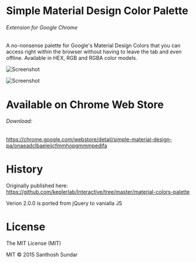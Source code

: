 Simple Material Design Color Palette
============
###### Extension for Google Chrome

A no-nonsense palette for Google's Material Design Colors that you can access right within the browser without having to leave the tab and even offline. Available in HEX, RGB and RGBA color models.

![Screenshot](http://i.imgur.com/aopk97j.jpg)

![Screenshot](http://i.imgur.com/RsO3UzQ.jpgg)

Available on Chrome Web Store
==============
###### Download: 

https://chrome.google.com/webstore/detail/simple-material-design-pa/onaeadclbaeleijcfmmhopgmmmpedifa


History
==============

Originally published here: https://github.com/keplerlab/Interactive/tree/master/material-colors-palette

Verion 2.0.0 is ported from jQuery to vanialla JS

License
===================
The MIT License (MIT)

MIT © 2015 Santhosh Sundar
